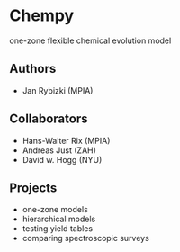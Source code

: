 # Chempy
one-zone flexible chemical evolution model
## Authors
- Jan Rybizki (MPIA)

## Collaborators
- Hans-Walter Rix (MPIA)
- Andreas Just (ZAH)
- David w. Hogg (NYU)

## Projects
- one-zone models
- hierarchical models
- testing yield tables
- comparing spectroscopic surveys
